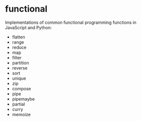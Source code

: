 # functional

Implementations of common functional programming functions in JavaScript and
Python:

* flatten
* range
* reduce
* map
* filter
* partition
* reverse
* sort
* unique
* zip
* compose
* pipe
* pipemaybe
* partial
* curry
* memoize
